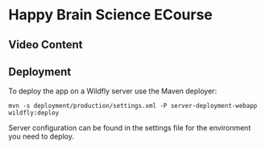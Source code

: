 # Happy Brain Science ECourse

## Video Content

## Deployment

To deploy the app on a Wildfly server use the Maven deployer:

`mvn -s deployment/production/settings.xml -P server-deployment-webapp wildfly:deploy`	

Server configuration can be found in the settings file for the environment you need to deploy.




